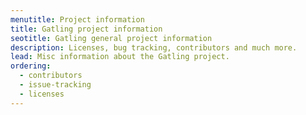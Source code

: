 ```yaml
---
menutitle: Project information
title: Gatling project information
seotitle: Gatling general project information
description: Licenses, bug tracking, contributors and much more.
lead: Misc information about the Gatling project.
ordering:
  - contributors
  - issue-tracking
  - licenses
---
```

